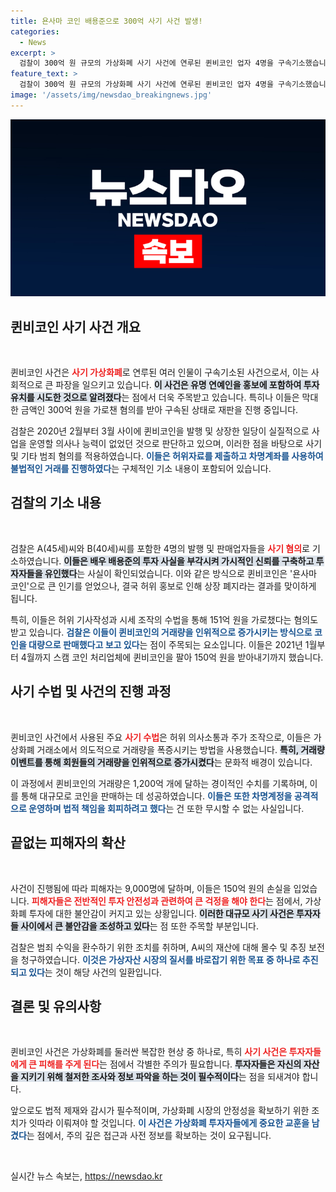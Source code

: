 ```yaml
---
title: 욘사마 코인 배용준으로 300억 사기 사건 발생!
categories:
  - News
excerpt: >
  검찰이 300억 원 규모의 가상화폐 사기 사건에 연루된 퀸비코인 업자 4명을 구속기소했습니다. 유명 배우 배용준의 투자 사실로 주목받은 그들은 허위자료로 상장, 주가조작까지 벌였습니다. 이들의 범죄 행각이 드러나면서 가상자산 시장의 어두운 진실이 조명받고 있습니다.
feature_text: >
  검찰이 300억 원 규모의 가상화폐 사기 사건에 연루된 퀸비코인 업자 4명을 구속기소했습니다. 유명 배우 배용준의 투자 사실로 주목받은 그들은 허위자료로 상장, 주가조작까지 벌였습니다. 이들의 범죄 행각이 드러나면서 가상자산 시장의 어두운 진실이 조명받고 있습니다.
image: '/assets/img/newsdao_breakingnews.jpg'
---
```


<p><img src="/assets/img/newsdao_breakingnews.jpg" alt="pcversion 속보" /></p>

<h2 data-ke-size="size26">퀸비코인 사기 사건 개요</h2>

<p data-ke-size="size16">&nbsp;</p>

<p>퀸비코인 사건은 <b><span style="color: #ee2323;">사기 가상화폐</span></b>로 연루된 여러 인물이 구속기소된 사건으로서, 이는 사회적으로 큰 파장을 일으키고 있습니다. <b><span style="background-color: #21538527;">이 사건은 유명 연예인을 홍보에 포함하여 투자 유치를 시도한 것으로 알려졌다</span></b>는 점에서 더욱 주목받고 있습니다. 특히나 이들은 막대한 금액인 300억 원을 가로챈 혐의를 받아 구속된 상태로 재판을 진행 중입니다. </p>

<p>검찰은 2020년 2월부터 3월 사이에 퀸비코인을 발행 및 상장한 일당이 실질적으로 사업을 운영할 의사나 능력이 없었던 것으로 판단하고 있으며, 이러한 점을 바탕으로 사기 및 기타 범죄 혐의를 적용하였습니다. <b><span style="color: #1a5490;">이들은 허위자료를 제출하고 차명계좌를 사용하여 불법적인 거래를 진행하였다</span></b>는 구체적인 기소 내용이 포함되어 있습니다.</p>

<h2 data-ke-size="size26">검찰의 기소 내용</h2>

<p data-ke-size="size16">&nbsp;</p>

<p>검찰은 A(45세)씨와 B(40세)씨를 포함한 4명의 발행 및 판매업자들을 <b><span style="color: #ee2323;">사기 혐의</span></b>로 기소하였습니다. <b><span style="background-color: #21538527;">이들은 배우 배용준의 투자 사실을 부각시켜 가시적인 신뢰를 구축하고 투자자들을 유인했다</span></b>는 사실이 확인되었습니다. 이와 같은 방식으로 퀸비코인은 '욘사마 코인'으로 큰 인기를 얻었으나, 결국 허위 홍보로 인해 상장 폐지라는 결과를 맞이하게 됩니다.</p>

<p>특히, 이들은 허위 기사작성과 시세 조작의 수법을 통해 151억 원을 가로챘다는 혐의도 받고 있습니다. <b><span style="color: #1a5490;">검찰은 이들이 퀸비코인의 거래량을 인위적으로 증가시키는 방식으로 코인을 대량으로 판매했다고 보고 있다</span></b>는 점이 주목되는 요소입니다. 이들은 2021년 1월부터 4월까지 스캠 코인 처리업체에 퀸비코인을 팔아 150억 원을 받아내기까지 했습니다.</p>

<h2 data-ke-size="size26">사기 수법 및 사건의 진행 과정</h2>

<p data-ke-size="size16">&nbsp;</p>

<p>퀸비코인 사건에서 사용된 주요 <b><span style="color: #ee2323;">사기 수법</span></b>은 허위 의사소통과 주가 조작으로, 이들은 가상화폐 거래소에서 의도적으로 거래량을 폭증시키는 방법을 사용했습니다. <b><span style="background-color: #21538527;">특히, 거래량 이벤트를 통해 회원들의 거래량을 인위적으로 증가시켰다</span></b>는 문화적 배경이 있습니다.</p>

<p>이 과정에서 퀸비코인의 거래량은 1,200억 개에 달하는 경이적인 수치를 기록하며, 이를 통해 대규모로 코인을 판매하는 데 성공하였습니다. <b><span style="color: #1a5490;">이들은 또한 차명계정을 공격적으로 운영하며 법적 책임을 회피하려고 했다</span></b>는 건 또한 무시할 수 없는 사실입니다.</p>

<h2 data-ke-size="size26">끝없는 피해자의 확산</h2>

<p data-ke-size="size16">&nbsp;</p>

<p>사건이 진행됨에 따라 피해자는 9,000명에 달하며, 이들은 150억 원의 손실을 입었습니다. <b><span style="color: #ee2323;">피해자들은 전반적인 투자 안전성과 관련하여 큰 걱정을 해야 한다</span></b>는 점에서, 가상화폐 투자에 대한 불안감이 커지고 있는 상황입니다. <b><span style="background-color: #21538527;">이러한 대규모 사기 사건은 투자자들 사이에서 큰 불안감을 조성하고 있다</span></b>는 점 또한 주목할 부분입니다.</p>

<p>검찰은 범죄 수익을 환수하기 위한 조치를 취하며, A씨의 재산에 대해 몰수 및 추징 보전을 청구하였습니다. <b><span style="color: #1a5490;">이것은 가상자산 시장의 질서를 바로잡기 위한 목표 중 하나로 추진되고 있다</span></b>는 것이 해당 사건의 일환입니다.</p>

<h2 data-ke-size="size26">결론 및 유의사항</h2>

<p data-ke-size="size16">&nbsp;</p>

<p>퀸비코인 사건은 가상화폐를 둘러싼 복잡한 현상 중 하나로, 특히 <b><span style="color: #ee2323;">사기 사건은 투자자들에게 큰 피해를 주게 된다</span></b>는 점에서 각별한 주의가 필요합니다. <b><span style="background-color: #21538527;">투자자들은 자신의 자산을 지키기 위해 철저한 조사와 정보 파악을 하는 것이 필수적이다</span></b>는 점을 되새겨야 합니다. </p>

<p>앞으로도 법적 제재와 감시가 필수적이며, 가상화폐 시장의 안정성을 확보하기 위한 조치가 잇따라 이뤄져야 할 것입니다. <b><span style="color: #1a5490;">이 사건은 가상화폐 투자자들에게 중요한 교훈을 남겼다</span></b>는 점에서, 주의 깊은 접근과 사전 정보를 확보하는 것이 요구됩니다. </p>

<p data-ke-size="size16">&nbsp;</p>
실시간 뉴스 속보는, <a href="https://newsdao.kr" rel="dofollow">https://newsdao.kr</a>


